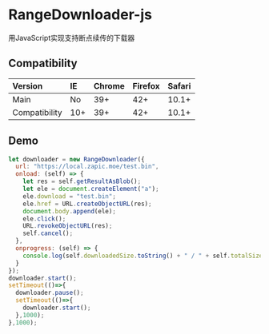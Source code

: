 # RangeDownloader-js
用JavaScript实现支持断点续传的下载器

## Compatibility
|Version|IE|Chrome|Firefox|Safari|
|:-|:-|:-|:-|:-|
|Main|No|39+|42+|10.1+|
|Compatibility|10+|39+|42+|10.1+|
## Demo
```javascript
let downloader = new RangeDownloader({
  url: "https://local.zapic.moe/test.bin",
  onload: (self) => {
    let res = self.getResultAsBlob();
    let ele = document.createElement("a");
    ele.download = "test.bin";
    ele.href = URL.createObjectURL(res);
    document.body.append(ele);
    ele.click();
    URL.revokeObjectURL(res);
    self.cancel();
  },
  onprogress: (self) => {
    console.log(self.downloadedSize.toString() + " / " + self.totalSize.toString());
  }
});
downloader.start();
setTimeout(()=>{
  downloader.pause();
  setTimeout(()=>{
    downloader.start();
  },1000);
},1000);
```
